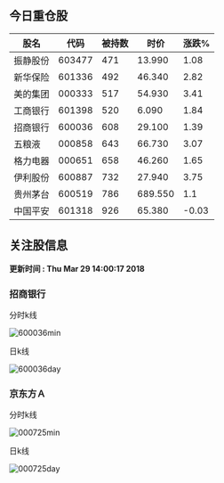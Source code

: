 
## 今日重仓股 

|股名|代码|被持数|时价|涨跌%|
|---|---|---|---|---|
|振静股份|603477|471|13.990|1.08|
|新华保险|601336|492|46.340|2.82|
|美的集团|000333|517|54.930|3.41|
|工商银行|601398|520|6.090|1.84|
|招商银行|600036|608|29.100|1.39|
|五粮液|000858|643|66.730|3.07|
|格力电器|000651|658|46.260|1.65|
|伊利股份|600887|732|27.940|3.75|
|贵州茅台|600519|786|689.550|1.1|
|中国平安|601318|926|65.380|-0.03|

## 关注股信息
**更新时间 : Thu Mar 29 14:00:17 2018**
### 招商银行 
分时k线

![600036min](http://image.sinajs.cn/newchart/min/n/sh600036.gif)

日k线

![600036day](http://image.sinajs.cn/newchart/daily/n/sh600036.gif)

### 京东方Ａ 
分时k线

![000725min](http://image.sinajs.cn/newchart/min/n/sz000725.gif)

日k线

![000725day](http://image.sinajs.cn/newchart/daily/n/sz000725.gif)
